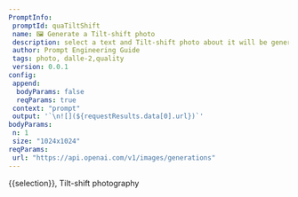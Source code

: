 ```yaml
---
PromptInfo:
 promptId: quaTiltShift
 name: 🖼️ Generate a Tilt-shift photo 
 description: select a text and Tilt-shift photo about it will be generated using Dalle-2
 author: Prompt Engineering Guide
 tags: photo, dalle-2,quality
 version: 0.0.1
config:
 append:
  bodyParams: false
  reqParams: true
 context: "prompt"
 output: '`\n![](${requestResults.data[0].url})`'
bodyParams:
 n: 1
 size: "1024x1024"
reqParams:
 url: "https://api.openai.com/v1/images/generations"
---
```

{{selection}}, Tilt-shift photography